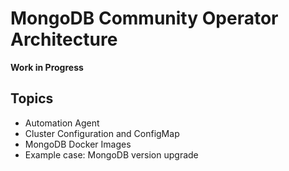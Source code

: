 # MongoDB Community Operator Architecture

**Work in Progress**

## Topics

* Automation Agent
* Cluster Configuration and ConfigMap
* MongoDB Docker Images
* Example case: MongoDB version upgrade

